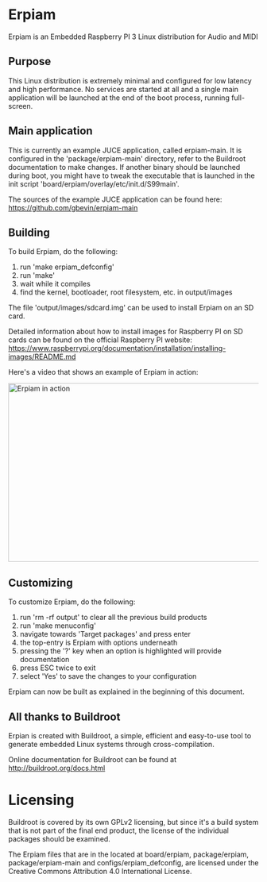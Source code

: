 # Erpiam

Erpiam is an Embedded Raspberry PI 3 Linux distribution for Audio and MIDI

## Purpose

This Linux distribution is extremely minimal and configured for low latency
and high performance. No services are started at all and a single main
application will be launched at the end of the boot process, running
full-screen.

## Main application

This is currently an example JUCE application, called erpiam-main.
It is configured in the 'package/erpiam-main' directory, refer to the Buildroot
documentation to make changes. If another binary should be launched during
boot, you might have to tweak the executable that is launched in the init
script 'board/erpiam/overlay/etc/init.d/S99main'.

The sources of the example JUCE application can be found here:
https://github.com/gbevin/erpiam-main

## Building

To build Erpiam, do the following:

1) run 'make erpiam_defconfig'
2) run 'make'
3) wait while it compiles
4) find the kernel, bootloader, root filesystem, etc. in output/images

The file 'output/images/sdcard.img' can be used to install Erpiam on an SD card.

Detailed information about how to install images for Raspberry PI on SD cards
can be found on the official Raspberry PI website:
https://www.raspberrypi.org/documentation/installation/installing-images/README.md

Here's a video that shows an example of Erpiam in action:

<a href="https://www.youtube.com/watch?v=brBYhjwltdo" target="_blank"><img src="https://i.ytimg.com/vi/brBYhjwltdo/maxresdefault.jpg" alt="Erpiam in action" width="640" height="360" border="0" /></a>

## Customizing

To customize Erpiam, do the following:

1) run 'rm -rf output' to clear all the previous build products
2) run 'make menuconfig'
3) navigate towards 'Target packages' and press enter
4) the top-entry is Erpiam with options underneath
5) pressing the '?' key when an option is highlighted will provide documentation
6) press ESC twice to exit
7) select 'Yes' to save the changes to your configuration

Erpiam can now be built as explained in the beginning of this document.

## All thanks to Buildroot

Erpian is created with Buildroot, a simple, efficient and easy-to-use tool
to generate embedded Linux systems through cross-compilation.

Online documentation for Buildroot can be found at
http://buildroot.org/docs.html

# Licensing

Buildroot is covered by its own GPLv2 licensing, but since it's a build
system that is not part of the final end product, the license of the
individual packages should be examined.

The Erpiam files that are in the located at board/erpiam,
package/erpiam, package/erpiam-main and configs/erpiam_defconfig, are
licensed under the Creative Commons Attribution 4.0 International License.